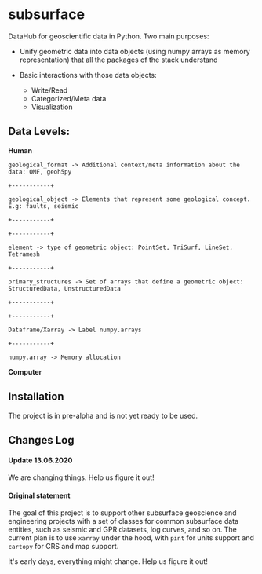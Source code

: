 # subsurface

DataHub for geoscientific data in Python. Two main purposes:

+ Unify geometric data into data objects (using numpy arrays as memory representation) that all the packages of the stack understand

+ Basic interactions with those data objects:
    + Write/Read
    + Categorized/Meta data
    + Visualization

## Data Levels:

**Human**

    geological_format -> Additional context/meta information about the data: OMF, geoh5py

    +-----------+

    geological_object -> Elements that represent some geological concept. E.g: faults, seismic

    +-----------+

    +-----------+

    element -> type of geometric object: PointSet, TriSurf, LineSet, Tetramesh

    +-----------+

    primary_structures -> Set of arrays that define a geometric object: StructuredData, UnstructuredData

    +-----------+

    +-----------+

    Dataframe/Xarray -> Label numpy.arrays

    +-----------+

    numpy.array -> Memory allocation

**Computer**

## Installation

The project is in pre-alpha and is not yet ready to be used.

## Changes Log

#### Update 13.06.2020

We are changing things. Help us figure it out!

#### Original statement

The goal of this project is to support other subsurface geoscience and 
engineering projects with a set of classes for common subsurface data entities, 
such as seismic and GPR datasets, log curves, and so on. The current plan is to 
 use `xarray` under the hood, with `pint` for units support and `cartopy` for CRS and map support.

It's early days, everything might change. Help us figure it out!



